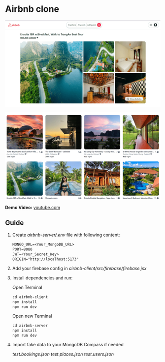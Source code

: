 # Airbnb clone

![airbnb clone](airbnb-client/public/desc-main.png)

![airbnb clone](airbnb-client/public/desc.png)

**Demo Video:** [youtube.com](https://youtu.be/vzwhi890_mQ)

## Guide

1. Create _airbnb-server/.env_ file with following content:

   ```
   MONGO_URL=<Your_MongoDB_URL>
   PORT=8080
   JWT=<Your_Secret_Key>
   ORIGIN="http://localhost:5173"
   ```

2. Add your firebase config in _airbnb-client/src/firebase/firebase.jsx_

3. Install dependencies and run:

   Open Terminal

   ```
   cd airbnb-client
   npm install
   npm run dev
   ```

   Open new Terminal

   ```
   cd airbnb-server
   npm install
   npm run dev
   ```

4. Import fake data to your MongoDB Compass if needed

   _test.bookings.json_
   _test.places.json_
   _test.users.json_
